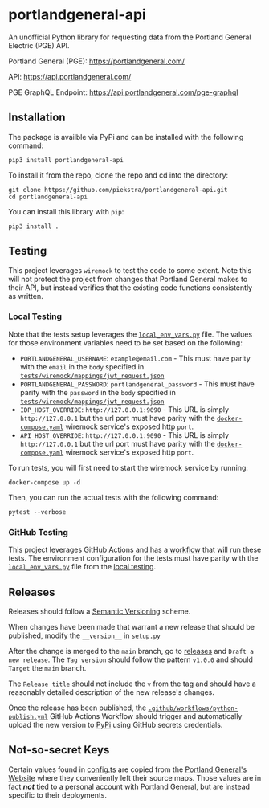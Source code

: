 # portlandgeneral-api
An unofficial Python library for requesting data from the Portland General Electric (PGE) API.

Portland General (PGE): https://portlandgeneral.com/

API: https://api.portlandgeneral.com/

PGE GraphQL Endpoint: https://api.portlandgeneral.com/pge-graphql

## Installation

The package is availble via PyPi and can be installed with the following command:
```
pip3 install portlandgeneral-api
```

To install it from the repo, clone the repo and cd into the directory:

```
git clone https://github.com/piekstra/portlandgeneral-api.git
cd portlandgeneral-api
```

You can install this library with `pip`:

```
pip3 install .
```

## Testing

This project leverages `wiremock` to test the code to some extent. Note this will not protect the project from changes that Portland General makes to their API, but instead verifies that the existing code functions consistently as written.

### Local Testing 

Note that the tests setup leverages the [`local_env_vars.py`](tests/local_env_vars.py) file. The values for those environment variables need to be set based on the following:

* `PORTLANDGENERAL_USERNAME`: `example@email.com` - This must have parity with the `email` in the `body` specified in [`tests/wiremock/mappings/jwt_request.json`](tests/wiremock/mappings/jwt_request.json)
* `PORTLANDGENERAL_PASSWORD`: `portlandgeneral_password` - This must have parity with the `password` in the `body` specified in [`tests/wiremock/mappings/jwt_request.json`](tests/wiremock/mappings/jwt_request.json)
* `IDP_HOST_OVERRIDE`: `http://127.0.0.1:9090` - This URL is simply `http://127.0.0.1` but the url port must have parity with the [`docker-compose.yaml`](docker-compose.yaml) wiremock service's exposed http `port`. 
* `API_HOST_OVERRIDE`: `http://127.0.0.1:9090` - This URL is simply `http://127.0.0.1` but the url port must have parity with the [`docker-compose.yaml`](docker-compose.yaml) wiremock service's exposed http `port`. 

To run tests, you will first need to start the wiremock service by running:

```
docker-compose up -d
```

Then, you can run the actual tests with the following command:

```
pytest --verbose
```

### GitHub Testing

This project leverages GitHub Actions and has a [workflow](.github/workflows/python-package.yml) that will run these tests. The environment configuration for the tests must have parity with the [`local_env_vars.py`](tests/local_env_vars.py) file from the [local testing](#local-testing).


## Releases

Releases should follow a [Semantic Versioning](https://semver.org/) scheme. 

When changes have been made that warrant a new release that should be published, modify the `__version__` in [`setup.py`](setup.py) 

After the change is merged to the `main` branch, go to [releases](https://github.com/piekstra/portlandgeneral-api/releases) and `Draft a new release`. The `Tag version` should follow the pattern `v1.0.0` and should `Target` the `main` branch. 

The `Release title` should not include the `v` from the tag and should have a reasonably detailed description of the new release's changes. 

Once the release has been published, the [`.github/workflows/python-publish.yml`](.github/workflows/python-publish.yml) GitHub Actions Workflow should trigger and automatically upload the new version to [PyPi](https://pypi.org/) using GitHub secrets credentials.

## Not-so-secret Keys

Certain values found in [config.ts](./misc/config.ts) are copied from the [Portland General's Website](https://portlandgeneral.com/) where they conveniently left their source maps. Those values are in fact ***not*** tied to a personal account with Portland General, but are instead specific to their deployments.
